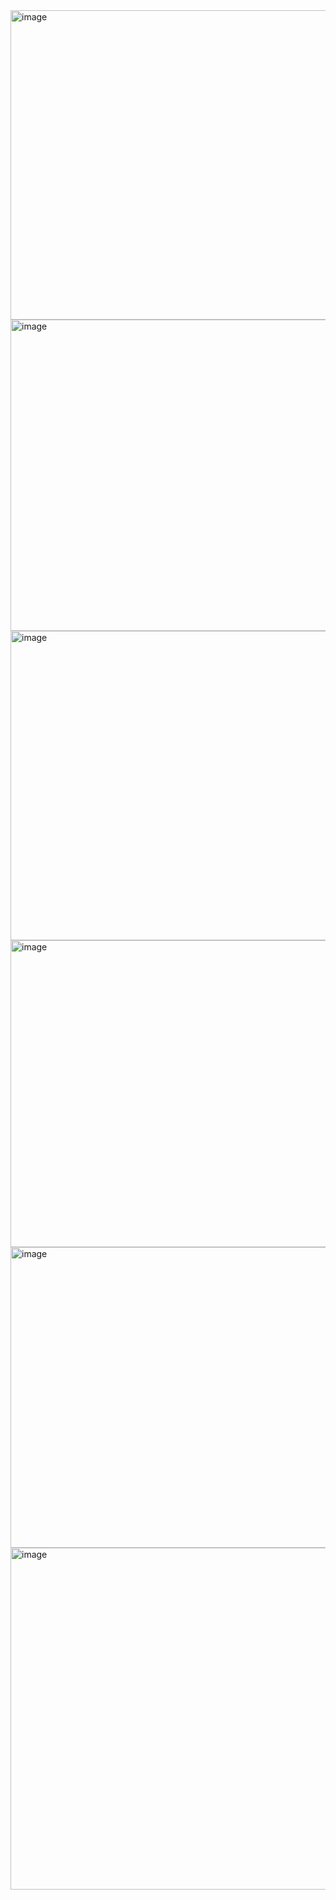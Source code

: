 <img width="882" height="495" alt="image" src="https://github.com/user-attachments/assets/6905d813-6f8f-414f-a763-72457f910fff" />
<img width="882" height="498" alt="image" src="https://github.com/user-attachments/assets/73187597-eb5d-4df0-b781-21e7b067f4ea" />
<img width="870" height="495" alt="image" src="https://github.com/user-attachments/assets/f414f357-b8ba-4d70-bf7e-09f8ed2b7bc8" />
<img width="878" height="491" alt="image" src="https://github.com/user-attachments/assets/055d144d-4547-4e59-8f10-0b3036025fd8" />
<img width="978" height="481" alt="image" src="https://github.com/user-attachments/assets/bbe9018e-e76f-43f3-a49d-b3aadeef6a69" />
<img width="973" height="547" alt="image" src="https://github.com/user-attachments/assets/ca77a390-0ef4-4f53-afc0-47a9e0749174" />


